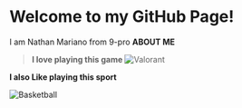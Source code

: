 # Welcome to my GitHub Page!
I am Nathan Mariano from 9-pro
	**ABOUT ME**
> **I love playing this game**
![Valorant](https://user-images.githubusercontent.com/118333424/202358500-d8824074-4f25-4bb9-a9fd-14fc5e5cf037.png)


**I also Like playing this sport**


![Basketball](https://user-images.githubusercontent.com/118333424/202359142-7d949d68-9c5a-494a-8449-0bf1c068f0be.png)
